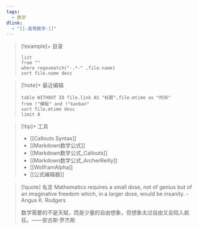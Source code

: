 ```yaml
---
tags:
  - 数学
dlink:
  - "[[-高等数学-]]"
---
```

> [!example]+ 目录
>```dataview
>list 
>from ""
>where regexmatch("-.*-" ,file.name)
>sort file.name desc
>```

> [!note]+ 最近编辑
>```dataview
>table WITHOUT ID file.link AS "标题",file.mtime as "时间"
>from !"模板" and !"kanban"
>sort file.mtime desc
>limit 8
>```
>

> [!tip]+ 工具
>- [[Callouts Syntax]]
>- [[Markdown数学公式]]
>- [[Markdown数学公式_Callouts]]
>- [[Markdown数学公式_ArcherReilly]]
>- [[WolframAlpha]]
>- [[公式编辑器]]

>[!quote] 名言
>Mathematics requires a small dose, not of genius but of an imaginative freedom which, in a larger dose, would be insanity. -Angus K. Rodgers
>
>数学需要的不是天赋，而是少量的自由想象，但想象太过自由又会陷入疯狂。——安古斯·罗杰斯
